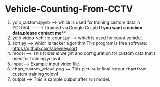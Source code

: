 # Vehicle-Counting-From-CCTV

1. yolo_custom.ipynb --> which is used for training custom data in YOLOV4.
		                ---> I trained via Google CoLab
******If you want a custom data,please contact me********
2. yolo-video-vehicle-count.py --> which is used for count vehicle.
3. sort.py --> which is tacker algorithm.This program is free software: https://github.com/abewley/sort
5. model --> This folder is weight and configuration for custom data that I used for training yolov4
6. input --> Example input video file.
7. chart_custom_yolov4.png --> This picture is final output chart from custom training yolov4
8. output --> This is sample output after run model.
